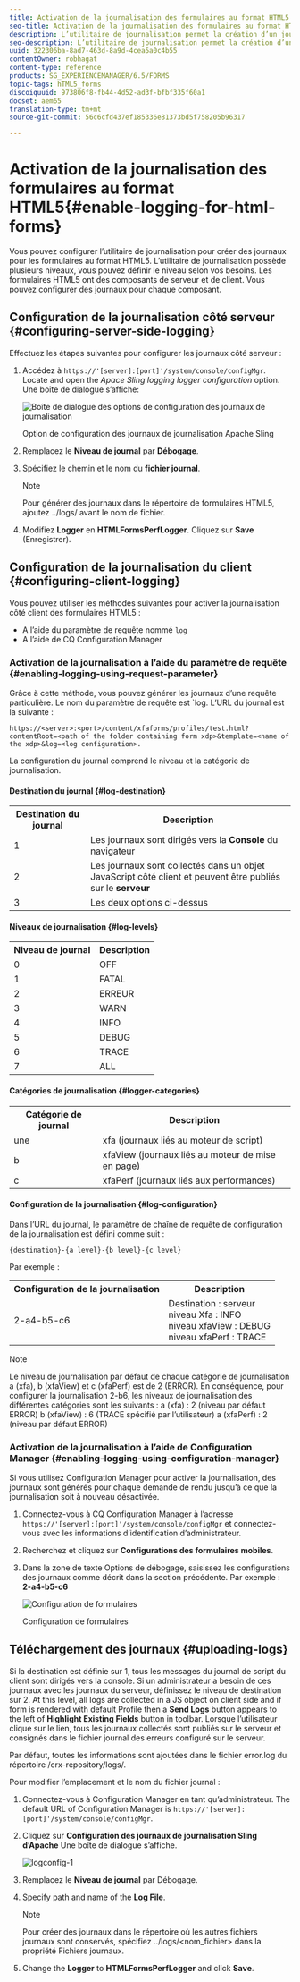 ```yaml
---
title: Activation de la journalisation des formulaires au format HTML5
seo-title: Activation de la journalisation des formulaires au format HTML5
description: L’utilitaire de journalisation permet la création d’un journal pour un formulaire et vous permet de déboguer les problèmes liés au formulaire.
seo-description: L’utilitaire de journalisation permet la création d’un journal pour un formulaire et vous permet de déboguer les problèmes liés au formulaire.
uuid: 322306ba-8ad7-463d-8a9d-4cea5a0c4b55
contentOwner: robhagat
content-type: reference
products: SG_EXPERIENCEMANAGER/6.5/FORMS
topic-tags: hTML5_forms
discoiquuid: 973806f8-fb44-4d52-ad3f-bfbf335f60a1
docset: aem65
translation-type: tm+mt
source-git-commit: 56c6cfd437ef185336e81373bd5f758205b96317

---
```



# Activation de la journalisation des formulaires au format HTML5{#enable-logging-for-html-forms}

Vous pouvez configurer l’utilitaire de journalisation pour créer des journaux pour les formulaires au format HTML5. L’utilitaire de journalisation possède plusieurs niveaux, vous pouvez définir le niveau selon vos besoins. Les formulaires HTML5 ont des composants de serveur et de client. Vous pouvez configurer des journaux pour chaque composant.

## Configuration de la journalisation côté serveur {#configuring-server-side-logging}

Effectuez les étapes suivantes pour configurer les journaux côté serveur :

1. Accédez à `https://'[server]:[port]'/system/console/configMgr`. Locate and open the *Apace Sling logging logger configuration* option. Une boîte de dialogue s’affiche:

   ![ Boîte de dialogue des options de configuration des journaux de journalisation](assets/logconfig.png)

   Option de configuration des journaux de journalisation Apache Sling

1. Remplacez le **Niveau de journal** par **Débogage**.

1. Spécifiez le chemin et le nom du **fichier journal**.

   >[!NOTE]
   >
   >Pour générer des journaux dans le répertoire de formulaires HTML5, ajoutez ../logs/ avant le nom de fichier.

1. Modifiez **Logger** en **HTMLFormsPerfLogger**. Cliquez sur **Save** (Enregistrer).

## Configuration de la journalisation du client {#configuring-client-logging}

Vous pouvez utiliser les méthodes suivantes pour activer la journalisation côté client des formulaires HTML5 :

* A l’aide du paramètre de requête nommé `log`
* A l’aide de CQ Configuration Manager

### Activation de la journalisation à l’aide du paramètre de requête {#enabling-logging-using-request-parameter}

Grâce à cette méthode, vous pouvez générer les journaux d’une requête particulière. Le nom du paramètre de requête est `log. L’URL du journal est la suivante :

`https://<server>:<port>/content/xfaforms/profiles/test.html?contentRoot=<path of the folder containing form xdp>&template=<name of the xdp>&log=<log configuration>.`

La configuration du journal comprend le niveau et la catégorie de journalisation.

#### Destination du journal {#log-destination}

<table>
 <tbody>
  <tr>
   <th><strong>Destination du journal</strong></th>
   <th><strong>Description</strong></th>
  </tr>
  <tr>
   <td>1</td>
   <td>Les journaux sont dirigés vers la <strong>Console</strong> du navigateur</td>
  </tr>
  <tr>
   <td>2</td>
   <td>Les journaux sont collectés dans un objet JavaScript côté client et peuvent être publiés sur le <strong>serveur</strong> </td>
  </tr>
  <tr>
   <td>3</td>
   <td>Les deux options ci-dessus<br /> </td>
  </tr>
 </tbody>
</table>

#### Niveaux de journalisation {#log-levels}

<table>
 <tbody>
  <tr>
   <th>Niveau de journal</th>
   <th>Description</th>
  </tr>
  <tr>
   <td>0</td>
   <td>OFF<br type="_moz" /> </td>
  </tr>
  <tr>
   <td>1</td>
   <td>FATAL<br type="_moz" /> </td>
  </tr>
  <tr>
   <td>2</td>
   <td>ERREUR<br type="_moz" /> </td>
  </tr>
  <tr>
   <td>3</td>
   <td>WARN<br type="_moz" /> </td>
  </tr>
  <tr>
   <td>4</td>
   <td>INFO<br type="_moz" /> </td>
  </tr>
  <tr>
   <td>5</td>
   <td>DEBUG<br type="_moz" /> </td>
  </tr>
  <tr>
   <td>6</td>
   <td>TRACE<br type="_moz" /> </td>
  </tr>
  <tr>
   <td>7</td>
   <td>ALL<br type="_moz" /> </td>
  </tr>
 </tbody>
</table>

#### Catégories de journalisation {#logger-categories}

<table>
 <tbody>
  <tr>
   <th>Catégorie de journal</th>
   <th>Description</th>
  </tr>
  <tr>
   <td>une</td>
   <td>xfa (journaux liés au moteur de script)</td>
  </tr>
  <tr>
   <td>b</td>
   <td>xfaView (journaux liés au moteur de mise en page)<br type="_moz" /> </td>
  </tr>
  <tr>
   <td>c</td>
   <td>xfaPerf (journaux liés aux performances)<br type="_moz" /> </td>
  </tr>
 </tbody>
</table>

#### Configuration de la journalisation {#log-configuration}

Dans l’URL du journal, le paramètre de chaîne de requête de configuration de la journalisation est défini comme suit :

`{destination}-{a level}-{b level}-{c level}`

Par exemple :

<table>
 <tbody>
  <tr>
   <th>Configuration de la journalisation</th>
   <th>Description</th>
  </tr>
  <tr>
   <td>2-a4-b5-c6<br type="_moz" /> </td>
   <td>Destination : serveur<br /> niveau Xfa : INFO<br /> niveau xfaView : DEBUG<br /> niveau xfaPerf : TRACE</td>
  </tr>
 </tbody>
</table>

>[!NOTE]
>
>Le niveau de journalisation par défaut de chaque catégorie de journalisation a (xfa), b (xfaView) et c (xfaPerf) est de 2 (ERROR). En conséquence, pour configurer la journalisation 2-b6, les niveaux de journalisation des différentes catégories sont les suivants :
>a (xfa) : 2 (niveau par défaut ERROR)
>b (xfaView) : 6 (TRACE spécifié par l’utilisateur)
>a (xfaPerf) : 2 (niveau par défaut ERROR)

### Activation de la journalisation à l’aide de Configuration Manager {#enabling-logging-using-configuration-manager}

Si vous utilisez Configuration Manager pour activer la journalisation, des journaux sont générés pour chaque demande de rendu jusqu’à ce que la journalisation soit à nouveau désactivée.

1. Connectez-vous à CQ Configuration Manager à l’adresse `https://'[server]:[port]'/system/console/configMgr` et connectez-vous avec les informations d’identification d’administrateur.
1. Recherchez et cliquez sur **Configurations des formulaires mobiles**.
1. Dans la zone de texte Options de débogage, saisissez les configurations des journaux comme décrit dans la section précédente. Par exemple : **2-a4-b5-c6**

   ![Configuration de formulaires](assets/forms_configuration.png)

   Configuration de formulaires

## Téléchargement des journaux {#uploading-logs}

Si la destination est définie sur 1, tous les messages du journal de script du client sont dirigés vers la console. Si un administrateur a besoin de ces journaux avec les journaux du serveur, définissez le niveau de destination sur 2. At this level, all logs are collected in a JS object on client side and if form is rendered with default Profile then a **Send Logs** button appears to the left of **Highlight Existing Fields** button in toolbar. Lorsque l’utilisateur clique sur le lien, tous les journaux collectés sont publiés sur le serveur et consignés dans le fichier journal des erreurs configuré sur le serveur.

Par défaut, toutes les informations sont ajoutées dans le fichier error.log du répertoire /crx-repository/logs/.

Pour modifier l’emplacement et le nom du fichier journal :

1. Connectez-vous à Configuration Manager en tant qu’administrateur. The default URL of Configuration Manager is `https://'[server]:[port]'/system/console/configMgr`.
1. Cliquez sur **Configuration des journaux de journalisation Sling d’Apache** Une boîte de dialogue s’affiche.

   ![logconfig-1](assets/logconfig-1.png)

1. Remplacez le **Niveau de journal** par Débogage.

1. Specify path and name of the **Log File**.

   >[!NOTE]
   >
   >Pour créer des journaux dans le répertoire où les autres fichiers journaux sont conservés, spécifiez ../logs/&lt;nom_fichier> dans la propriété Fichiers journaux.

1. Change the **Logger** to **HTMLFormsPerfLogger** and click **Save**.
